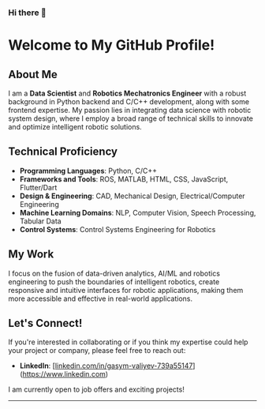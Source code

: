 ### Hi there 👋

<!--
**GasimV/GasimV** is a ✨ _special_ ✨ repository because its `README.md` (this file) appears on your GitHub profile.

Here are some ideas to get you started:

- 🔭 I’m currently working on ...
- 🌱 I’m currently learning ...
- 👯 I’m looking to collaborate on ...
- 🤔 I’m looking for help with ...
- 💬 Ask me about ...
- 📫 How to reach me: ...
- 😄 Pronouns: ...
- ⚡ Fun fact: ...
-->

# Welcome to My GitHub Profile!

## About Me

I am a **Data Scientist** and **Robotics Mechatronics Engineer** with a robust background in Python backend and C/C++ development, along with some frontend expertise. My passion lies in integrating data science with robotic system design, where I employ a broad range of technical skills to innovate and optimize intelligent robotic solutions.

## Technical Proficiency

- **Programming Languages**: Python, C/C++
- **Frameworks and Tools**: ROS, MATLAB, HTML, CSS, JavaScript, Flutter/Dart
- **Design & Engineering**: CAD, Mechanical Design, Electrical/Computer Engineering
- **Machine Learning Domains**: NLP, Computer Vision, Speech Processing, Tabular Data
- **Control Systems**: Control Systems Engineering for Robotics

## My Work

I focus on the fusion of data-driven analytics, AI/ML and robotics engineering to push the boundaries of intelligent robotics, create responsive and intuitive interfaces for robotic applications, making them more accessible and effective in real-world applications.

## Let's Connect!

If you're interested in collaborating or if you think my expertise could help your project or company, please feel free to reach out:

- **LinkedIn**: [[linkedin.com/in/gasym-valiyev-739a55147](https://www.linkedin.com/in/gasym-a-valiyev-739a55147/)](https://www.linkedin.com)

I am currently open to job offers and exciting projects!

---

